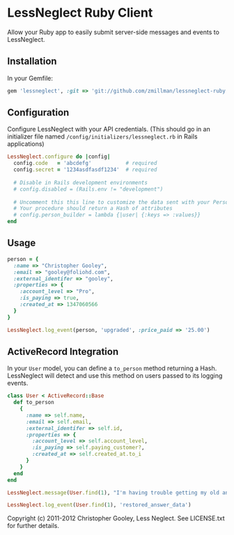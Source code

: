 LessNeglect Ruby Client
===
Allow your Ruby app to easily submit server-side messages and events to LessNeglect.

Installation
---

In your Gemfile:

```ruby
gem 'lessneglect', :git => 'git://github.com/zmillman/lessneglect-ruby.git'
```

Configuration
---

Configure LessNeglect with your API credentials. (This should go in an initializer file named `/config/initializers/lessneglect.rb` in Rails applications)

```ruby
LessNeglect.configure do |config|
  config.code   = 'abcdefg'           # required
  config.secret = '1234asdfasdf1234'  # required
  
  # Disable in Rails development environments
  # config.disabled = (Rails.env != "development")
  
  # Uncomment this this line to customize the data sent with your Person objects.
  # Your procedure should return a Hash of attributes
  # config.person_builder = lambda {|user| {:keys => :values}}
end
```

Usage
---

```ruby
person = {
  :name => "Christopher Gooley",
  :email => "gooley@foliohd.com",
  :external_identifer => "gooley",
  :properties => {
    :account_level => "Pro",
    :is_paying => true,
    :created_at => 1347060566
  }
}

LessNeglect.log_event(person, 'upgraded', :price_paid => '25.00')
```

ActiveRecord Integration
---
In your `User` model, you can define a `to_person` method returning a Hash. LessNeglect will detect and use this method on users passed to its logging events.

```ruby
class User < ActiveRecord::Base
  def to_person
    {
      :name => self.name,
      :email => self.email,
      :external_identifer => self.id,
      :properties => {
        :account_level => self.account_level,
        :is_paying => self.paying_customer?,
        :created_at => self.created_at.to_i
      }
    }
  end
end
```

```ruby
LessNeglect.message(User.find(1), "I'm having trouble getting my old answers back. Can you help me?")

LessNeglect.log_event(User.find(1), 'restored_answer_data')
```

Copyright (c) 2011-2012 Christopher Gooley, Less Neglect. See LICENSE.txt for further details.